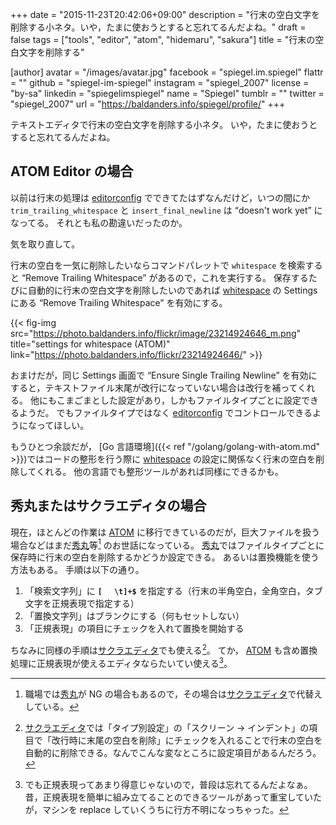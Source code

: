 +++
date = "2015-11-23T20:42:06+09:00"
description = "行末の空白文字を削除する小ネタ。いや，たまに使おうとすると忘れてるんだよね。"
draft = false
tags = ["tools", "editor", "atom", "hidemaru", "sakura"]
title = "行末の空白文字を削除する"

[author]
  avatar = "/images/avatar.jpg"
  facebook = "spiegel.im.spiegel"
  flattr = ""
  github = "spiegel-im-spiegel"
  instagram = "spiegel_2007"
  license = "by-sa"
  linkedin = "spiegelimspiegel"
  name = "Spiegel"
  tumblr = ""
  twitter = "spiegel_2007"
  url = "https://baldanders.info/spiegel/profile/"
+++

テキストエディタで行末の空白文字を削除する小ネタ。
いや，たまに使おうとすると忘れてるんだよね。

## ATOM Editor の場合

以前は行末の処理は [editorconfig] でできてたはずなんだけど，いつの間にか `trim_trailing_whitespace` と `insert_final_newline` は “doesn't work yet” になってる。
それとも私の勘違いだったのか。

気を取り直して。

行末の空白を一気に削除したいならコマンドパレットで `whitespace` を検索すると “Remove Trailing Whitespace” があるので，これを実行する。
保存するたびに自動的に行末の空白文字を削除したいのであれば [whitespace] の Settings にある “Remove Trailing Whitespace” を有効にする。

{{< fig-img src="https://photo.baldanders.info/flickr/image/23214924646_m.png" title="settings for whitespace (ATOM)" link="https://photo.baldanders.info/flickr/23214924646/" >}}

おまけだが，同じ Settings 画面で “Ensure Single Trailing Newline” を有効にすると，テキストファイル末尾が改行になっていない場合は改行を補ってくれる。
他にもこまごまとした設定があり，しかもファイルタイプごとに設定できるようだ。
でもファイルタイプではなく [editorconfig] でコントロールできるようになってほしい。

もうひとつ余談だが， [Go 言語環境]({{< ref "/golang/golang-with-atom.md" >}})ではコードの整形を行う際に [whitespace] の設定に関係なく行末の空白を削除してくれる。
他の言語でも整形ツールがあれば同様にできるかも。

## 秀丸またはサクラエディタの場合

現在，ほとんどの作業は [ATOM] に移行できているのだが，巨大ファイルを扱う場合などはまだ[秀丸]等[^a] のお世話になっている。
[秀丸]ではファイルタイプごとに保存時に行末の空白を削除するかどうか設定できる。
あるいは置換機能を使う方法もある。
手順は以下の通り。

[^a]: 職場では[秀丸]が NG の場合もあるので，その場合は[サクラエディタ]で代替えしている。

1. 「検索文字列」に **`[ 　\t]+$`** を指定する（行末の半角空白，全角空白，タブ文字を正規表現で指定する）
1. 「置換文字列」はブランクにする（何もセットしない）
1. 「正規表現」の項目にチェックを入れて置換を開始する

ちなみに同様の手順は[サクラエディタ]でも使える[^b]。
てか， [ATOM] も含め置換処理に正規表現が使えるエディタならたいてい使える[^c]。

[^b]: [サクラエディタ]では「タイプ別設定」の「スクリーン → インデント」の項目で「改行時に末尾の空白を削除」にチェックを入れることで行末の空白を自動的に削除できる。なんでこんな変なところに設定項目があるんだろう。
[^c]: でも正規表現ってあまり得意じゃないので，普段は忘れてるんだよなぁ。昔，正規表現を簡単に組み立てることのできるツールがあって重宝していたが，マシンを replace していくうちに行方不明になっちゃった。

[ATOM]: https://atom.io/ "Atom"
[editorconfig]: https://atom.io/packages/editorconfig "editorconfig"
[whitespace]: https://atom.io/packages/whitespace "whitespace"
[go-plus]: https://atom.io/packages/go-plus "go-plus"
[秀丸]: http://hide.maruo.co.jp/software/hidemaru.html "秀まるおのホームページ(サイトー企画)－秀丸エディタ"
[サクラエディタ]: http://sakura-editor.sourceforge.net/ "サクラエディタ"
